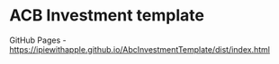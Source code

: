 # ACB Investment template
GitHub Pages - https://ipiewithapple.github.io/AbcInvestmentTemplate/dist/index.html
